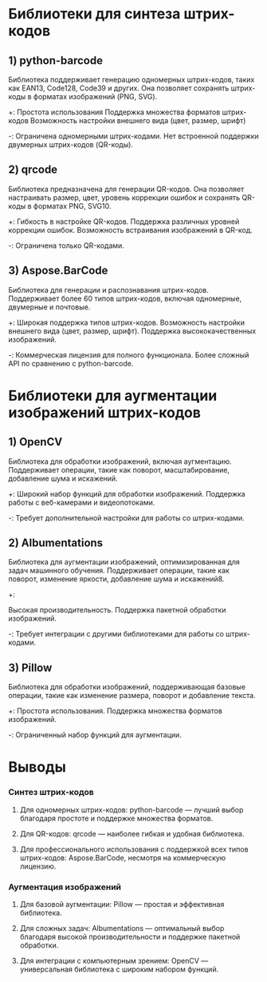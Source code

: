 # Библиотеки для синтеза штрих-кодов
## 1) python-barcode
Библиотека поддерживает генерацию одномерных штрих-кодов, таких как EAN13, Code128, Code39 и других. Она позволяет сохранять штрих-коды в форматах изображений (PNG, SVG).

+:
Простота использования
Поддержка множества форматов штрих-кодов
Возможность настройки внешнего вида (цвет, размер, шрифт)

-:
Ограничена одномерными штрих-кодами.
Нет встроенной поддержки двумерных штрих-кодов (QR-коды).

## 2) qrcode
Библиотека предназначена для генерации QR-кодов. Она позволяет настраивать размер, цвет, уровень коррекции ошибок и сохранять QR-коды в форматах PNG, SVG10.

+:
Гибкость в настройке QR-кодов.
Поддержка различных уровней коррекции ошибок.
Возможность встраивания изображений в QR-код.

-:
Ограничена только QR-кодами.


## 3) Aspose.BarCode
Библиотека для генерации и распознавания штрих-кодов. Поддерживает более 60 типов штрих-кодов, включая одномерные, двумерные и почтовые.

+:
Широкая поддержка типов штрих-кодов.
Возможность настройки внешнего вида (цвет, размер, шрифт).
Поддержка высококачественных изображений.

-:
Коммерческая лицензия для полного функционала.
Более сложный API по сравнению с python-barcode.

# Библиотеки для аугментации изображений штрих-кодов
## 1) OpenCV
Библиотека для обработки изображений, включая аугментацию. Поддерживает операции, такие как поворот, масштабирование, добавление шума и искажений.

+:
Широкий набор функций для обработки изображений.
Поддержка работы с веб-камерами и видеопотоками.

-:
Требует дополнительной настройки для работы со штрих-кодами.


## 2) Albumentations
Библиотека для аугментации изображений, оптимизированная для задач машинного обучения. Поддерживает операции, такие как поворот, изменение яркости, добавление шума и искажений8.

+:

Высокая производительность.
Поддержка пакетной обработки изображений.

-:
Требует интеграции с другими библиотеками для работы со штрих-кодами.


## 3) Pillow
Библиотека для обработки изображений, поддерживающая базовые операции, такие как изменение размера, поворот и добавление текста.

+:
Простота использования.
Поддержка множества форматов изображений.

-:
Ограниченный набор функций для аугментации.


# Выводы

### Синтез штрих-кодов
1) Для одномерных штрих-кодов: python-barcode — лучший выбор благодаря простоте и поддержке множества форматов.

2) Для QR-кодов: qrcode — наиболее гибкая и удобная библиотека.

3) Для профессионального использования с поддержкой всех типов штрих-кодов: Aspose.BarCode, несмотря на коммерческую лицензию.

### Аугментация изображений
1) Для базовой аугментации: Pillow — простая и эффективная библиотека.

2) Для сложных задач: Albumentations — оптимальный выбор благодаря высокой производительности и поддержке пакетной обработки.

3) Для интеграции с компьютерным зрением: OpenCV — универсальная библиотека с широким набором функций.